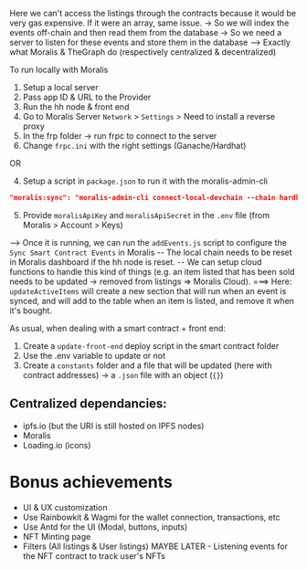 Here we can't access the listings through the contracts because it would be very gas expensive. If it were an array, same issue.
-> So we will index the events off-chain and then read them from the database
-> So we need a server to listen for these events and store them in the database
--> Exactly what Moralis & TheGraph do (respectively centralized & decentralized)

To run locally with Moralis

1. Setup a local server
2. Pass app ID & URL to the Provider
3. Run the hh node & front end
4. Go to Moralis Server `Network` > `Settings` > Need to install a reverse proxy
5. In the frp folder -> run frpc to connect to the server
6. Change `frpc.ini` with the right settings (Ganache/Hardhat)

OR

4. Setup a script in `package.json` to run it with the moralis-admin-cli

```json
"moralis:sync": "moralis-admin-cli connect-local-devchain --chain hardhat --moralisSubdomain xxx.usemoralis.com --frpcPath ./frp/frpc"
```

5. Provide `moralisApiKey` and `moralisApiSecret` in the `.env` file (from Moralis > Account > Keys)

--> Once it is running, we can run the `addEvents.js` script to configure the `Sync Smart Contract Events` in Moralis
-- The local chain needs to be reset in Moralis dashboard if the hh node is reset.
-- We can setup cloud functions to handle this kind of things (e.g. an item listed that has been sold needs to be updated -> removed from listings => Moralis Cloud).
===> Here: `updateActiveItems` will create a new section that will run when an event is synced, and will add to the table when an item is listed, and remove it when it's bought.

As usual, when dealing with a smart contract + front end:

1. Create a `update-front-end` deploy script in the smart contract folder
2. Use the .env variable to update or not
3. Create a `constants` folder and a file that will be updated (here with contract addresses) -> a `.json` file with an object (`{}`)

## Centralized dependancies:

- ipfs.io (but the URI is still hosted on IPFS nodes)
- Moralis
- Loading.io (icons)

# Bonus achievements

- UI & UX customization
- Use Rainbowkit & Wagmi for the wallet connection, transactions, etc
- Use Antd for the UI (Modal, buttons, inputs)
- NFT Minting page
- Filters (All listings & User listings)
  MAYBE LATER - Listening events for the NFT contract to track user's NFTs
